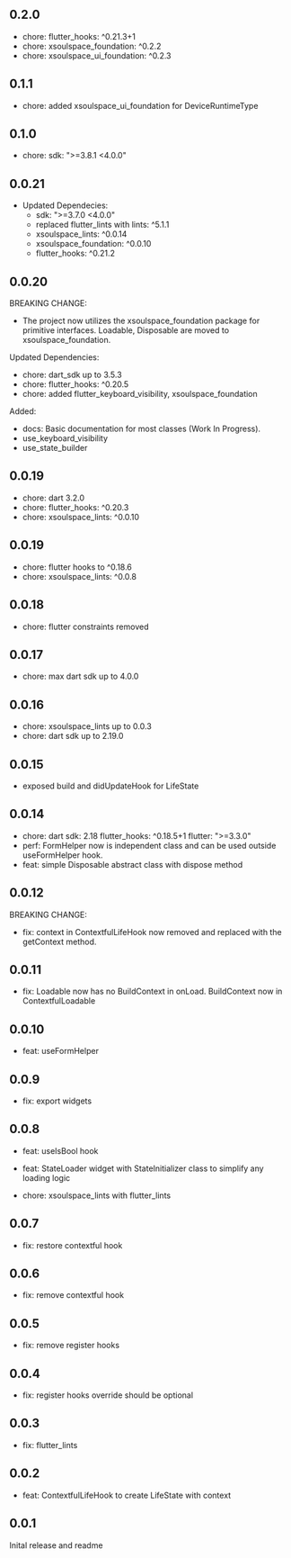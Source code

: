 ## 0.2.0

- chore: flutter_hooks: ^0.21.3+1
- chore: xsoulspace_foundation: ^0.2.2
- chore: xsoulspace_ui_foundation: ^0.2.3

## 0.1.1

- chore: added xsoulspace_ui_foundation for DeviceRuntimeType

## 0.1.0

- chore: sdk: ">=3.8.1 <4.0.0"

## 0.0.21

- Updated Dependecies:
  - sdk: ">=3.7.0 <4.0.0"
  - replaced flutter_lints with lints: ^5.1.1
  - xsoulspace_lints: ^0.0.14
  - xsoulspace_foundation: ^0.0.10
  - flutter_hooks: ^0.21.2

## 0.0.20

BREAKING CHANGE:

- The project now utilizes the xsoulspace_foundation package for primitive interfaces.
  Loadable, Disposable are moved to xsoulspace_foundation.

Updated Dependencies:

- chore: dart_sdk up to 3.5.3
- chore: flutter_hooks: ^0.20.5
- chore: added flutter_keyboard_visibility, xsoulspace_foundation

Added:

- docs: Basic documentation for most classes (Work In Progress).
- use_keyboard_visibility
- use_state_builder

## 0.0.19

- chore: dart 3.2.0
- chore: flutter_hooks: ^0.20.3
- chore: xsoulspace_lints: ^0.0.10

## 0.0.19

- chore: flutter hooks to ^0.18.6
- chore: xsoulspace_lints: ^0.0.8

## 0.0.18

- chore: flutter constraints removed

## 0.0.17

- chore: max dart sdk up to 4.0.0

## 0.0.16

- chore: xsoulspace_lints up to 0.0.3
- chore: dart sdk up to 2.19.0

## 0.0.15

- exposed build and didUpdateHook for LifeState

## 0.0.14

- chore:
  dart sdk: 2.18
  flutter_hooks: ^0.18.5+1
  flutter: ">=3.3.0"
- perf: FormHelper now is independent class and can be used outside useFormHelper hook.
- feat: simple Disposable abstract class with dispose method

## 0.0.12

BREAKING CHANGE:

- fix: context in ContextfulLifeHook now removed and replaced with the getContext method.

## 0.0.11

- fix: Loadable now has no BuildContext in onLoad. BuildContext now in ContextfulLoadable

## 0.0.10

- feat: useFormHelper

## 0.0.9

- fix: export widgets

## 0.0.8

- feat: useIsBool hook
- feat: StateLoader widget with StateInitializer class to simplify any loading logic

- chore: xsoulspace_lints with flutter_lints

## 0.0.7

- fix: restore contextful hook

## 0.0.6

- fix: remove contextful hook

## 0.0.5

- fix: remove register hooks

## 0.0.4

- fix: register hooks override should be optional

## 0.0.3

- fix: flutter_lints

## 0.0.2

- feat: ContextfulLifeHook to create LifeState with context

## 0.0.1

Inital release and readme
